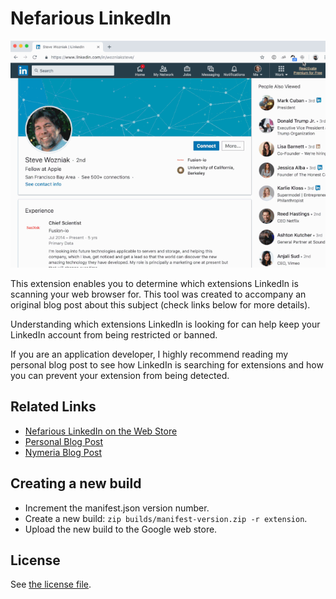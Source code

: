 Nefarious LinkedIn
==================

<p align="center">
  <img src="./.demo.gif" alt="A demo showing Nefarious LinkedIn's extension in action.">
</p>

This extension enables you to determine which extensions LinkedIn is scanning
your web browser for. This tool was created to accompany an original blog post
about this subject (check links below for more details).

Understanding which extensions LinkedIn is looking for can help keep your
LinkedIn account from being restricted or banned.

If you are an application developer, I highly recommend reading my personal blog
post to see how LinkedIn is searching for extensions and how you can prevent your
extension from being detected.

Related Links
-------------

- [Nefarious LinkedIn on the Web Store](https://chrome.google.com/webstore/detail/nefarious-linkedin/mpkhbmjfapljfhjopagghpfgbmghjpah)
- [Personal Blog Post](https://prophitt.me/articles/nefarious-linkedin)
- [Nymeria Blog Post](https://www.nymeria.io/blog/linkedins-war-on-email-finder-extensions-like-nymeria)

Creating a new build
--------------------

- Increment the manifest.json version number.
- Create a new build: `zip builds/manifest-version.zip -r extension`.
- Upload the new build to the Google web store.

License
-------

See [the license file](LICENSE.txt).

